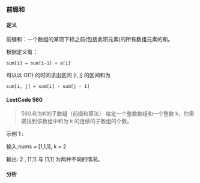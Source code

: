 ### 前缀和
#### 定义
前缀和：一个数组的某项下标之前(包括此项元素)的所有数组元素的和。

根据定义有：
    
    sum[i] = sum[i-1] + a[i]

可以以 O(1) 的时间求出区间 [i, j] 的区间和为
    
    sum[i, j] = sum[i] - sum[j - 1]

#### LeetCode 560
> 560.和为K的子数组（前缀和算法）
给定一个整数数组和一个整数 k，你需要找到该数组中和为 k 的连续的子数组的个数。

示例 1 :

输入:nums = [1,1,1], k = 2

输出: 2 , [1,1] 与 [1,1] 为两种不同的情况。

#### 分析

